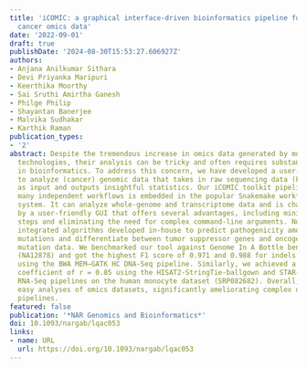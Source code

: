 ```yaml
---
title: 'iCOMIC: a graphical interface-driven bioinformatics pipeline for analyzing
  cancer omics data'
date: '2022-09-01'
draft: true
publishDate: '2024-08-30T15:53:27.606927Z'
authors:
- Anjana Anilkumar Sithara
- Devi Priyanka Maripuri
- Keerthika Moorthy
- Sai Sruthi Amirtha Ganesh
- Philge Philip
- Shayantan Banerjee
- Malvika Sudhakar
- Karthik Raman
publication_types:
- '2'
abstract: Despite the tremendous increase in omics data generated by modern sequencing
  technologies, their analysis can be tricky and often requires substantial expertise
  in bioinformatics. To address this concern, we have developed a user-friendly pipeline
  to analyze (cancer) genomic data that takes in raw sequencing data (FASTQ format)
  as input and outputs insightful statistics. Our iCOMIC toolkit pipeline featuring
  many independent workflows is embedded in the popular Snakemake workflow management
  system. It can analyze whole-genome and transcriptome data and is characterized
  by a user-friendly GUI that offers several advantages, including minimal execution
  steps and eliminating the need for complex command-line arguments. Notably, we have
  integrated algorithms developed in-house to predict pathogenicity among cancer-causing
  mutations and differentiate between tumor suppressor genes and oncogenes from somatic
  mutation data. We benchmarked our tool against Genome In A Bottle benchmark dataset
  (NA12878) and got the highest F1 score of 0.971 and 0.988 for indels and SNPs, respectively,
  using the BWA MEM—GATK HC DNA-Seq pipeline. Similarly, we achieved a correlation
  coefficient of r = 0.85 using the HISAT2-StringTie-ballgown and STAR-StringTie-ballgown
  RNA-Seq pipelines on the human monocyte dataset (SRP082682). Overall, our tool enables
  easy analyses of omics datasets, significantly ameliorating complex data analysis
  pipelines.
featured: false
publication: '*NAR Genomics and Bioinformatics*'
doi: 10.1093/nargab/lqac053
links:
- name: URL
  url: https://doi.org/10.1093/nargab/lqac053
---
```


